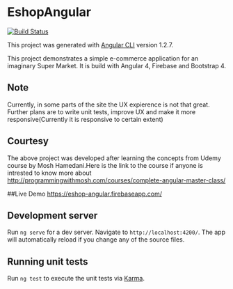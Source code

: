 # EshopAngular

[![Build Status](https://travis-ci.org/adi3230/eshop-angular.png)](https://travis-ci.org/adi3230/eshop-angular)

This project was generated with [Angular CLI](https://github.com/angular/angular-cli) version 1.2.7.

This project demonstrates a simple e-commerce application for an imaginary Super Market. It is build with Angular 4, Firebase and Bootstrap 4.

## Note
Currently, in some parts of the site the UX expierence is not that great. Further plans are to write unit tests, improve UX and make it more responsive(Currently it is responsive to certain extent)

## Courtesy
The above project was developed after learning the concepts from Udemy course by Mosh Hamedani.Here is the link to the course if anyone is intrested to know more about 
http://programmingwithmosh.com/courses/complete-angular-master-class/


##Live Demo 
https://eshop-angular.firebaseapp.com/

## Development server

Run `ng serve` for a dev server. Navigate to `http://localhost:4200/`. The app will automatically reload if you change any of the source files.

## Running unit tests

Run `ng test` to execute the unit tests via [Karma](https://karma-runner.github.io).

